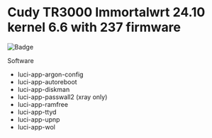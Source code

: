 # Cudy TR3000 Immortalwrt 24.10 kernel 6.6 with 237 firmware

![Badge](https://img.shields.io/badge/build-pass-brightgreen?logo=github)

Software

- luci-app-argon-config
- luci-app-autoreboot
- luci-app-diskman
- luci-app-passwall2 (xray only)
- luci-app-ramfree
- luci-app-ttyd
- luci-app-upnp
- luci-app-wol
